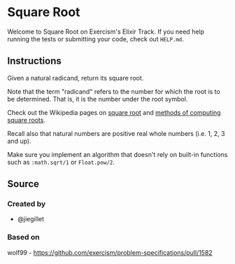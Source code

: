 # Square Root

Welcome to Square Root on Exercism's Elixir Track.
If you need help running the tests or submitting your code, check out `HELP.md`.

## Instructions

Given a natural radicand, return its square root.

Note that the term "radicand" refers to the number for which the root is to be determined. That is, it is the number under the root symbol.

Check out the Wikipedia pages on [square root](https://en.wikipedia.org/wiki/Square_root) and [methods of computing square roots](https://en.wikipedia.org/wiki/Methods_of_computing_square_roots).

Recall also that natural numbers are positive real whole numbers (i.e. 1, 2, 3 and up).

Make sure you implement an algorithm that doesn't rely on built-in functions such as `:math.sqrt/1` or `Float.pow/2`.

## Source

### Created by

- @jiegillet

### Based on

wolf99 - https://github.com/exercism/problem-specifications/pull/1582